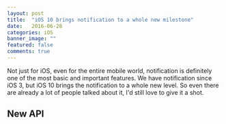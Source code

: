 ```yaml
---
layout: post
title:  "iOS 10 brings notification to a whole new milestone"
date:   2016-06-28
categories: iOS
banner_image: ""
featured: false
comments: true
---
```


Not just for iOS, even for the entire mobile world, notification is definitely one of the most basic and important features. We have notification since iOS 3, but iOS 10 brings the notification to a whole new level. So even there are already a lot of people talked about it, I'd still love to give it a shot.

## New API
## 